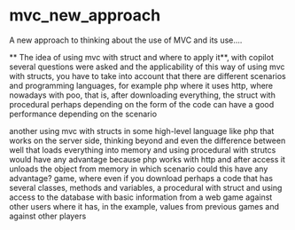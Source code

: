 # mvc_new_approach
A new approach to thinking about the use of MVC and its use....




** The idea of ​​using mvc with struct and where to apply it**, with copilot several questions were asked
and the applicability of this way of using mvc with structs, you have to take into account that 
there are different scenarios and programming languages, for example php where it uses http, 
where nowadays with poo, that is, after downloading everything, the struct with procedural 
perhaps depending on the form of the code can have a good performance depending on the scenario











another using mvc with structs in some high-level language like php that works on the server side, 
thinking beyond and even the difference between well that loads everything into memory and using procedural
with strutcs would have any advantage because php works with http and after access it unloads the object 
from memory in which scenario could this have any advantage? game, where even if you download perhaps a 
code that has several classes, methods and variables, a procedural with struct and using access to the 
database with basic information from a web game against other users where it has, in the example, 
values ​​from previous games and against other players
